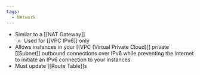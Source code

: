 ```yaml
---
tags:
  - Network
---
```

- Similar to a [[NAT Gateway]]
	- Used for [[VPC IPv6]] only
- Allows instances in your [[VPC (Virtual Private Cloud)]] private [[Subnet]] outbound connections over IPv6 while preventing the internet to initiate an IPv6 connection to your instances
- Must update [[Route Table]]s
